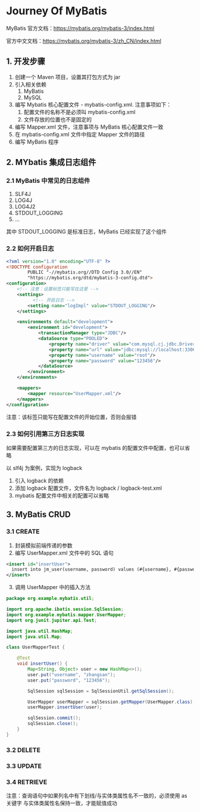 # Journey Of MyBatis

MyBatis 官方文档：https://mybatis.org/mybatis-3/index.html

官方中文文档：https://mybatis.org/mybatis-3/zh_CN/index.html

## 1. 开发步骤

1. 创建一个 Maven 项目，设置其打包方式为 jar
2. 引入相关依赖
   1. MyBatis
   2. MySQL
3. 编写 Mybatis 核心配置文件 - mybatis-config.xml. 注意事项如下：
    1. 配置文件的名称不是必须叫 mybatis-config.xml
    2. 文件存放的位置也不是固定的
4. 编写 Mapper.xml 文件，注意事项与 MyBatis 核心配置文件一致
5. 在 mybatis-config.xml 文件中指定 Mapper 文件的路径
6. 编写 MyBatis 程序

## 2. MYbatis 集成日志组件

### 2.1 MyBatis 中常见的日志组件

1. SLF4J
2. LOG4J
3. LOG4J2
4. STDOUT_LOGGING
5. ...

其中 STDOUT_LOGGING 是标准日志，MyBatis 已经实现了这个组件

### 2.2 如何开启日志

```xml
<?xml version="1.0" encoding="UTF-8" ?>
<!DOCTYPE configuration
        PUBLIC "-//mybatis.org//DTD Config 3.0//EN"
        "https://mybatis.org/dtd/mybatis-3-config.dtd">
<configuration>
    <!-- 注意：设置标签只能写在这里 -->
    <settings>
	      <!-- 开启日志 -->
        <setting name="logImpl" value="STDOUT_LOGGING"/>
    </settings>

    <environments default="development">
        <environment id="development">
            <transactionManager type="JDBC"/>
            <dataSource type="POOLED">
                <property name="driver" value="com.mysql.cj.jdbc.Driver"/>
                <property name="url" value="jdbc:mysql://localhost:3306/journey_mybatis"/>
                <property name="username" value="root"/>
                <property name="password" value="123456"/>
            </dataSource>
        </environment>
    </environments>

    <mappers>
        <mapper resource="UserMapper.xml"/>
    </mappers>
</configuration>
```

注意：该标签只能写在配置文件的开始位置，否则会报错

### 2.3 如何引用第三方日志实现

如果需要配置第三方的日志实现，可以在 mybatis 的配置文件中配置，也可以省略

以 slf4j 为案例，实现为 logback

1. 引入 logback 的依赖
2. 添加 logback 配置文件，文件名为 logback / logback-test.xml
3. mybatis 配置文件中相关的配置可以省略

## 3. MyBatis CRUD

### 3.1 CREATE

1. 封装模拟前端传递的参数
2. 编写 UserMapper.xml 文件中的 SQL 语句

```xml
<insert id="insertUser">
  insert into jm_user(username, password) values (#{username}, #{password})
</insert>
```

3. 调用 UserMapper 中的插入方法

```java
package org.example.mybatis.util;

import org.apache.ibatis.session.SqlSession;
import org.example.mybatis.mapper.UserMapper;
import org.junit.jupiter.api.Test;

import java.util.HashMap;
import java.util.Map;

class UserMapperTest {

    @Test
    void insertUser() {
        Map<String, Object> user = new HashMap<>();
        user.put("username", "zhangsan");
        user.put("password", "123456");

        SqlSession sqlSession = SqlSessionUtil.getSqlSession();

        UserMapper userMapper = sqlSession.getMapper(UserMapper.class);
        userMapper.insertUser(user);

        sqlSession.commit();
        sqlSession.close();
    }
}
```

### 3.2 DELETE

### 3.3 UPDATE

### 3.4 RETRIEVE

注意：查询语句中如果列名中有下划线/与实体类属性名不一致的，必须使用 as 关键字 与实体类属性名保持一致，才能赋值成功

